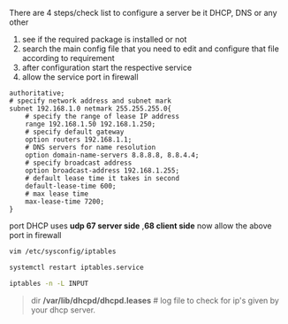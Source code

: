 There are 4 steps/check list to configure a server be it DHCP, DNS or any other
1. see if the required package is installed or not
2. search the main config file that you need to edit and configure that file according to requirement
3. after configuration start the respective service
4. allow the service port in firewall

```
authoritative;
# specify network address and subnet mark
subnet 192.168.1.0 netmark 255.255.255.0{
	# specify the range of lease IP address
	range 192.168.1.50 192.168.1.250;
	# specify default gateway
	option routers 192.168.1.1;
	# DNS servers for name resolution
	option domain-name-servers 8.8.8.8, 8.8.4.4;
	# specify broadcast address
	option broadcast-address 192.168.1.255;
	# default lease time it takes in second
	default-lease-time 600;
	# max lease time
	max-lease-time 7200;
}
```
port DHCP uses **udp 67 server side** ,**68 client side**
now allow the above port in firewall
```bash
vim /etc/sysconfig/iptables
```
```bash
systemctl restart iptables.service
```
```bash
iptables -n -L INPUT 
```
> dir
**/var/lib/dhcpd/dhcpd.leases**   # log file to check for ip's given by your dhcp server.
